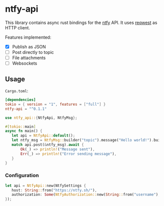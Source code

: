 # ntfy-api

This library contains async rust bindings for the [ntfy](https://github.com/binwiederhier/ntfy) API.
It uses [reqwest](https://github.com/seanmonstar/reqwest) as HTTP client.

Features implemented:
 - [X] Publish as JSON
 - [ ] Post directly to topic
 - [ ] File attachments
 - [ ] Websockets

 ## Usage
 `Cargo.toml`:
```toml
[dependencies]
tokio = { version = "1", features = ["full"] }
ntfy-api = "^0.1.1"
```

 ```rust
use ntfy_api::{NtfyApi, NtfyMsg};

#[tokio::main]
async fn main() {
    let api = NtfyApi::default();
    let ntfy_msg = NtfyMsg::builder("topic").message("Hello world!").build();
    match api.post(&ntfy_msg).await {
        Ok(_) => println!("Message sent"),
        Err(_) => println!("Error sending message"),
    }
}
 ```

### Configuration
 ```rust
let api = NtfyApi::new(NtfySettings {
    host: String::from("https://ntfy.sh/"),
    authorization: Some(NtfyAuthorization::new(String::from("username"), String::from("password"))),
});
 ```
